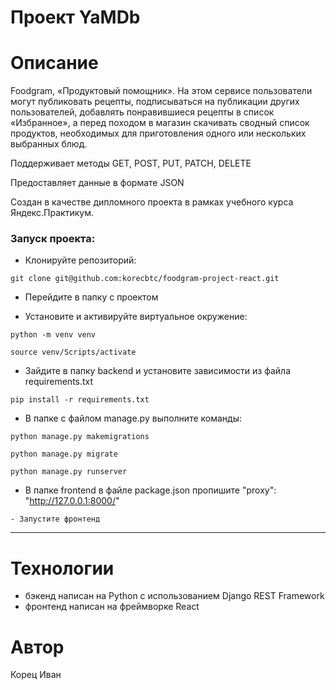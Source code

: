 # Проект YaMDb

# Описание
Foodgram, «Продуктовый помощник». На этом сервисе пользователи могут публиковать рецепты, подписываться на публикации других пользователей, добавлять понравившиеся рецепты в список «Избранное», а перед походом в магазин скачивать сводный список продуктов, необходимых для приготовления одного или нескольких выбранных блюд.

Поддерживает методы GET, POST, PUT, PATCH, DELETE

Предоставляет данные в формате JSON

Cоздан в качестве дипломного проекта в рамках учебного курса Яндекс.Практикум.
### Запуск проекта:

- Клонируйте репозиторий:
```
git clone git@github.com:korecbtc/foodgram-project-react.git
```
 - Перейдите в папку с проектом

 - Установите и активируйте виртуальное окружение:
```
python -m venv venv

source venv/Scripts/activate
```

 - Зайдите в папку backend и установите зависимости из файла requirements.txt

``` 
pip install -r requirements.txt
```

- В папке с файлом manage.py выполните команды:

``` 
python manage.py makemigrations 

python manage.py migrate

python manage.py runserver 
```
- В папке frontend в файле package.json пропишите "proxy": "http://127.0.0.1:8000/"
```
- Запустите фронтенд

```
***

# Технологии
- бэкенд написан на Python с использованием Django REST Framework
- фронтенд написан на фреймворке React
# Автор
Корец Иван
